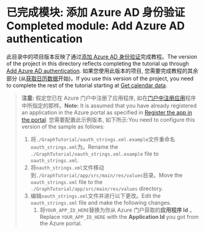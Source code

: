 # <a name="completed-module-add-azure-ad-authentication"></a><span data-ttu-id="aab86-101">已完成模块: 添加 Azure AD 身份验证</span><span class="sxs-lookup"><span data-stu-id="aab86-101">Completed module: Add Azure AD authentication</span></span>

<span data-ttu-id="aab86-102">此目录中的项目版本反映了通过[添加 Azure AD 身份验证](https://docs.microsoft.com/graph/tutorials/android?tutorial-step=3)完成教程。</span><span class="sxs-lookup"><span data-stu-id="aab86-102">The version of the project in this directory reflects completing the tutorial up through [Add Azure AD authentication](https://docs.microsoft.com/graph/tutorials/android?tutorial-step=3).</span></span> <span data-ttu-id="aab86-103">如果您使用此版本的项目, 您需要完成教程的其余部分 (从[获取日历数据](https://docs.microsoft.com/graph/tutorials/android?tutorial-step=4)开始)。</span><span class="sxs-lookup"><span data-stu-id="aab86-103">If you use this version of the project, you need to complete the rest of the tutorial starting at [Get calendar data](https://docs.microsoft.com/graph/tutorials/android?tutorial-step=4).</span></span>

> <span data-ttu-id="aab86-104">**注意:** 假定您已在 Azure 门户中注册了应用程序, 如在[门户中注册应用](https://docs.microsoft.com/graph/tutorials/android?tutorial-step=2)程序中所指定的那样。</span><span class="sxs-lookup"><span data-stu-id="aab86-104">**Note:** It is assumed that you have already registered an application in the Azure portal as specified in [Register the app in the portal](https://docs.microsoft.com/graph/tutorials/android?tutorial-step=2).</span></span> <span data-ttu-id="aab86-105">您需要配置此示例版本, 如下所示:</span><span class="sxs-lookup"><span data-stu-id="aab86-105">You need to configure this version of the sample as follows:</span></span>
>
> 1. <span data-ttu-id="aab86-106">将`./GraphTutorial/oauth_strings.xml.example`文件重命名`oauth_strings.xml`为。</span><span class="sxs-lookup"><span data-stu-id="aab86-106">Rename the `./GraphTutorial/oauth_strings.xml.example` file to `oauth_strings.xml`.</span></span>
> 1. <span data-ttu-id="aab86-107">将`oauth_strings.xml`文件移动到`./GraphTutorial/app/src/main/res/values`目录。</span><span class="sxs-lookup"><span data-stu-id="aab86-107">Move the `oauth_strings.xml` file to the `./GraphTutorial/app/src/main/res/values` directory.</span></span>
> 1. <span data-ttu-id="aab86-108">编辑`oauth_strings.xml`文件并进行以下更改。</span><span class="sxs-lookup"><span data-stu-id="aab86-108">Edit the `oauth_strings.xml` file and make the following changes.</span></span>
>     1. <span data-ttu-id="aab86-109">将`YOUR_APP_ID_HERE`替换为你从 Azure 门户获取的**应用程序 Id** 。</span><span class="sxs-lookup"><span data-stu-id="aab86-109">Replace `YOUR_APP_ID_HERE` with the **Application Id** you got from the Azure portal.</span></span>